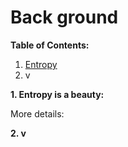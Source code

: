 # Back ground
**Table of Contents:**

1. [Entropy](#Entropy)
2. v

<a name="Entropy"></a>
**1. Entropy is a beauty:**

  More details: 

**2. v**
